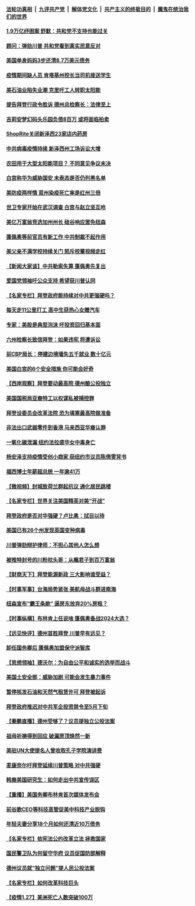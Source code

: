 

####  [法轮功真相](../../../../basic/blob/master/README.md?t=01290631) &nbsp;|&nbsp; [九评共产党](../../../../9ping.md/blob/master/README.md?t=01290631) &nbsp;|&nbsp; [解体党文化](../../../../jtdwh.md/blob/master/README.md?t=01290631)  &nbsp;|&nbsp; [共产主义的终极目的](../../../../gczydzjmd.md/blob/master/README.md?t=01290631) &nbsp;|&nbsp; [魔鬼在统治我们的世界](../../../../mgztzwmdsj.md/blob/master/README.md?t=01290631) 

#### [1.9万亿纾困案 舒默：共和党不支持也能过关](../pages/nsc412/n12718752.md?t=01290631) 

#### [顾问：弹劾川普 共和党看到真实民意反对](../pages/nsc412/n12718790.md?t=01290631) 

#### [美国单身妈妈3步还清8.7万美元债务](../pages/nsc412/n12718109.md?t=01290631) 

#### [疫情期间缺人员 肯塔基州校长当司机接送学生](../pages/nsc412/n12718080.md?t=01290631) 

#### [美石油业陷失业潮 克里吁工人转职太阳能](../pages/nsc412/n12718571.md?t=01290631) 

#### [提告拜登行政令胜诉 德州总检察长：法律至上](../pages/nsc412/n12718626.md?t=01290631) 

#### [吉莉安梦幻码头乐园负债8百万 或将面临拍卖](../pages/nsc412/n12718713.md?t=01290631) 

#### [ShopRite关闭新泽西23家店内药房](../pages/nsc412/n12718680.md?t=01290631) 

#### [中共病毒疫情持续 新泽西州工场诉讼大增](../pages/nsc412/n12718563.md?t=01290631) 

#### [农田用于大型太阳能项目？ 不同意见争议未决](../pages/nsc412/n12718654.md?t=01290631) 

#### [白宫称华为威胁国安 未表态是否仍列黑名单](../pages/nsc412/n12718399.md?t=01290631) 

#### [美防疫两样情 蓝州染疫死亡率是红州三倍](../pages/nsc412/n12718497.md?t=01290631) 

#### [世卫专家开始在武汉调查 白宫与赵立坚互呛](../pages/nsc412/n12718496.md?t=01290631) 

#### [美亿万富翁竞选加州州长 硅谷响应罢免纽森](../pages/nsc412/n12718280.md?t=01290631) 

#### [蓬佩奥等前官员有新工作 中共制裁不起作用](../pages/nsc412/n12718290.md?t=01290631) 

#### [美父亲不满学校持续关门 怒斥校董视频走红](../pages/nsc412/n12718330.md?t=01290631) 

#### [【新闻大家谈】中共勒索失算 蓬佩奥先复出](../pages/nsc412/n12718263.md?t=01290631) 

#### [爱国党领袖吁公众支持 希望获川普认同](../pages/nsc412/n12718320.md?t=01290631) 

#### [【名家专栏】拜登政府能持续对中共更强硬吗？](../pages/nsc412/n12718140.md?t=01290631) 

#### [每天走11公里打工 高中生获热心女赠汽车](../pages/nsc412/n12717236.md?t=01290631) 

#### [专家：美股是典型泡沫 吁投资回归基本面](../pages/nsc412/n12717939.md?t=01290631) 

#### [六州检察长致信拜登：如果违宪 将遭诉讼](../pages/nsc412/n12717768.md?t=01290631) 

#### [前CBP局长：停建边境墙失五千就业 数十亿元](../pages/nsc412/n12717370.md?t=01290631) 

#### [美国白宫的6个安全措施 你可能会好奇](../pages/nsc412/n12717400.md?t=01290631) 

#### [【西岸观察】拜登要动最高院 德州酿公投独立](../pages/nsc412/n12717063.md?t=01290631) 

#### [美国国税局亚裔特工以权谋私被捕控罪](../pages/nsc412/n12717139.md?t=01290631) 

#### [拜登设委员会改革法院 恐为填塞最高院做准备](../pages/nsc412/n12717098.md?t=01290631) 

#### [非法出口武器零件到香港 马来西亚华裔认罪](../pages/nsc412/n12717129.md?t=01290631) 

#### [一氧化碳泄漏  纽约法拉盛华女中毒身亡](../pages/nsc412/n12717134.md?t=01290631) 

#### [杨安泽支持疫情受创小商家 获纽约市议员陈倩雯背书](../pages/nsc412/n12717119.md?t=01290631) 

#### [福西博士年薪超总统 一年逾41万](../pages/nsc412/n12717000.md?t=01290631) 

#### [【微视频】封城致荷兰群起抗议 通化居民跳楼](../pages/nsc412/n12716879.md?t=01290631) 

#### [【名家专栏】世界关注美国精英对美“开战”](../pages/nsc412/n12715623.md?t=01290631) 

#### [拜登政府是否对华强硬？卢比奥：拭目以待](../pages/nsc412/n12716973.md?t=01290631) 

#### [美国已有26个州发现英国变种病毒](../pages/nsc412/n12716768.md?t=01290631) 

#### [川普弹劾辩护律师：不担心其他人怎么想](../pages/nsc412/n12716502.md?t=01290631) 

#### [被推特封号的川粉枕头哥：从瘾君子到百万富翁](../pages/nsc412/n12716664.md?t=01290631) 

#### [【财商天下】拜登能源新政 三大影响谁受益？](../pages/nsc412/n12716001.md?t=01290631) 

#### [【时事军事】台海局势紧张 美航母战斗群进南海](../pages/nsc412/n12713829.md?t=01290631) 

#### [纽森宣布“霸王条款” 逼房东放弃20%房租？](../pages/nsc412/n12716720.md?t=01290631) 

#### [【时事纵横】布林肯上任说啥 蓬佩奥备战2024大选？](../pages/nsc412/n12716483.md?t=01290631) 

#### [【远见快评】德州首胜拜登 川普早有远见？](../pages/nsc412/n12716543.md?t=01290631) 

#### [卸任国务卿后 蓬佩奥加盟保守派智库](../pages/nsc412/n12716371.md?t=01290631) 

#### [【思想领袖】德沃尔：为自由公平和诚实的选举而战斗](../pages/nsc412/n12586688.md?t=01290631) 

#### [美国土安全部：威胁加剧 可能会发生暴力事件](../pages/nsc412/n12716490.md?t=01290631) 

#### [暂停核发石油和天然气租赁许可 拜登被起诉](../pages/nsc412/n12716444.md?t=01290631) 

#### [拜登政府推迟对中共军企投资禁令至5月下旬](../pages/nsc412/n12716333.md?t=01290631) 

#### [【秦鹏直播】德州受够了？议员提独立公投法案](../pages/nsc412/n12716462.md?t=01290631) 

#### [祖母祈祷得到回应 破漏房顶焕然一新](../pages/nsc412/n12715570.md?t=01290631) 

#### [美驻UN大使提名人曾收取孔子学院演讲费](../pages/nsc412/n12716273.md?t=01290631) 

#### [麦康奈尔吁拜登延续川普策略 对中共强硬](../pages/nsc412/n12716043.md?t=01290631) 

#### [韩裔美国研究生：如何走出中共宣传误区](../pages/nsc412/n12714552.md?t=01290631) 

#### [【重播】美国务卿布林肯首次媒体发布会](../pages/nsc412/n12715632.md?t=01290631) 

#### [前谷歌CEO等科技高管促美中科技产业脱钩](../pages/nsc412/n12716234.md?t=01290631) 

#### [年轻夫妻分享18个月如何还清近10万债务](../pages/nsc412/n12715549.md?t=01290631) 

#### [【名家专栏】依宪法公约改革立法 拯救国家](../pages/nsc412/n12715602.md?t=01290631) 

#### [国民警卫队为何留守华府 议员促国防部解释](../pages/nsc412/n12716189.md?t=01290631) 

#### [德州议员就“独立问题”提人民公投法案](../pages/nsc412/n12716062.md?t=01290631) 

#### [【名家专栏】如何改革科技巨头](../pages/nsc412/n12715663.md?t=01290631) 

#### [【疫情1.27】美洲死亡人数突破100万](../pages/nsc412/n12715110.md?t=01290631) 

